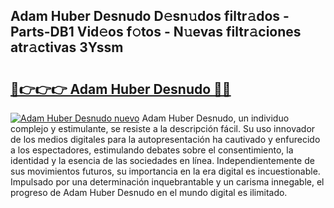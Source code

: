 ## Adam Huber Desnudo D𝚎sn𝚞dos filtr𝚊dos - Parts-DB1 Vid𝚎os f𝚘tos - N𝚞evas filtr𝚊ciones atr𝚊ctivas 3Yssm

# <h2><a href="http://mb1lv5.tromn.icu/?c=Adam+Huber+Desnudo">🔗👉👉👉 Adam Huber Desnudo 🔗🔗</a></h2>

[![Adam Huber Desnudo nuevo](https://i.imgur.com/pEAQMta.gif)](http://mb1lv5.tromn.icu/?c=Adam+Huber+Desnudo)
Adam Huber Desnudo, un individuo complejo y estimulante, se resiste a la descripción fácil. Su uso innovador de los medios digitales para la autopresentación ha cautivado y enfurecido a los espectadores, estimulando debates sobre el consentimiento, la identidad y la esencia de las sociedades en línea. Independientemente de sus movimientos futuros, su importancia en la era digital es incuestionable. Impulsado por una determinación inquebrantable y un carisma innegable, el progreso de Adam Huber Desnudo en el mundo digital es ilimitado.
